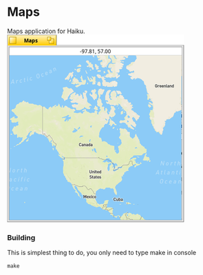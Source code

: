 # Maps
Maps application for Haiku.
![Screenshot](screenshot_maps.png)

### Building
This is simplest thing to do, you only need to type make in console
```
make
```